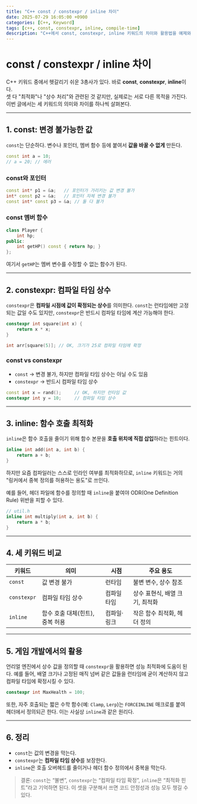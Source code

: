 ```yaml
---
title: "C++ const / constexpr / inline 차이"
date: 2025-07-29 16:05:00 +0900
categories: [C++, Keyword]
tags: [c++, const, constexpr, inline, compile-time]
description: "C++에서 const, constexpr, inline 키워드의 차이와 활용법을 예제와 함께 정리한다"
---
```


# const / constexpr / inline 차이

C++ 키워드 중에서 헷갈리기 쉬운 3총사가 있다. 바로 **const**, **constexpr**, **inline**이다.  
셋 다 "최적화"나 "상수 처리"와 관련된 것 같지만, 실제로는 서로 다른 목적을 가진다.  
이번 글에서는 세 키워드의 의미와 차이를 하나씩 살펴본다.

---

## 1. const: 변경 불가능한 값

`const`는 단순하다. 변수나 포인터, 멤버 함수 등에 붙여서 **값을 바꿀 수 없게** 만든다.

```cpp
const int a = 10;
// a = 20; // 에러
````

### const와 포인터

```cpp
const int* p1 = &a;   // 포인터가 가리키는 값 변경 불가
int* const p2 = &a;   // 포인터 자체 변경 불가
const int* const p3 = &a; // 둘 다 불가
```

### const 멤버 함수

```cpp
class Player {
    int hp;
public:
    int getHP() const { return hp; }
};
```

여기서 `getHP`는 멤버 변수를 수정할 수 없는 함수가 된다.

---

## 2. constexpr: 컴파일 타임 상수

`constexpr`은 **컴파일 시점에 값이 확정되는 상수**를 의미한다.
`const`는 런타임에만 고정되는 값일 수도 있지만, `constexpr`은 반드시 컴파일 타임에 계산 가능해야 한다.

```cpp
constexpr int square(int x) {
    return x * x;
}

int arr[square(5)]; // OK, 크기가 25로 컴파일 타임에 확정
```

### const vs constexpr

* `const` → 변경 불가, 하지만 컴파일 타임 상수는 아닐 수도 있음
* `constexpr` → 반드시 컴파일 타임 상수

```cpp
const int x = rand();     // OK, 하지만 런타임 값
constexpr int y = 10;     // 컴파일 타임 상수
```

---

## 3. inline: 함수 호출 최적화

`inline`은 함수 호출을 줄이기 위해 함수 본문을 **호출 위치에 직접 삽입**하라는 힌트이다.

```cpp
inline int add(int a, int b) {
    return a + b;
}
```

하지만 요즘 컴파일러는 스스로 인라인 여부를 최적화하므로, `inline` 키워드는 거의 "링커에서 중복 정의를 허용하는 용도"로 쓰인다.

예를 들어, 헤더 파일에 함수를 정의할 때 `inline`을 붙여야 ODR(One Definition Rule) 위반을 피할 수 있다.

```cpp
// util.h
inline int multiply(int a, int b) {
    return a * b;
}
```

---

## 4. 세 키워드 비교

| 키워드         | 의미                  | 시점     | 주요 용도              |
| ----------- | ------------------- | ------ | ------------------ |
| `const`     | 값 변경 불가             | 런타임    | 불변 변수, 상수 참조       |
| `constexpr` | 컴파일 타임 상수           | 컴파일 타임 | 상수 표현식, 배열 크기, 최적화 |
| `inline`    | 함수 호출 대체(힌트), 중복 허용 | 컴파일·링크 | 작은 함수 최적화, 헤더 정의   |

---

## 5. 게임 개발에서의 활용

언리얼 엔진에서 상수 값을 정의할 때 `constexpr`을 활용하면 성능 최적화에 도움이 된다.
예를 들어, 배열 크기나 고정된 매직 넘버 같은 값들을 런타임에 굳이 계산하지 않고 컴파일 타임에 확정시킬 수 있다.

```cpp
constexpr int MaxHealth = 100;
```

또한, 자주 호출되는 짧은 수학 함수(예: `Clamp`, `Lerp`)는 `FORCEINLINE` 매크로를 붙여 헤더에서 정의되곤 한다.
이는 사실상 `inline`과 같은 원리다.

---

## 6. 정리

* `const`는 값의 변경을 막는다.
* `constexpr`는 **컴파일 타임 상수**를 보장한다.
* `inline`은 호출 오버헤드를 줄이거나 헤더 함수 정의에서 중복을 막는다.

> 결론: `const`는 “불변”, `constexpr`는 “컴파일 타임 확정”, `inline`은 “최적화 힌트”라고 기억하면 된다.
> 이 셋을 구분해서 쓰면 코드 안정성과 성능 모두 챙길 수 있다.
